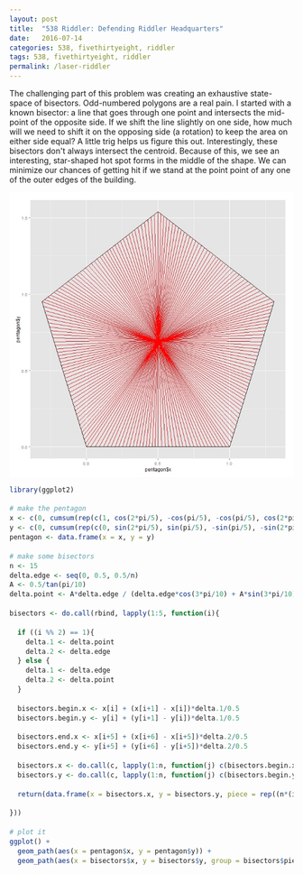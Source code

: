 ```yaml
---
layout: post
title:  "538 Riddler: Defending Riddler Headquarters"
date:   2016-07-14
categories: 538, fivethirtyeight, riddler
tags: 538, fivethirtyeight, riddler
permalink: /laser-riddler
---
```


The challenging part of this problem was creating an exhaustive state-space of bisectors.  Odd-numbered polygons are a real pain.  I started with a known bisector: a line that goes through one point and intersects the mid-point of the opposite side.  If we shift the line slightly on one side, how much will we need to shift it on the opposing side (a rotation) to keep the area on either side equal?  A little trig helps us figure this out.  Interestingly, these bisectors don't always intersect the centroid.  Because of this, we see an interesting, star-shaped hot spot forms in the middle of the shape.  We can minimize our chances of getting hit if we stand at the point point of any one of the outer edges of the building.  

<img src="/img/laser-riddler.jpg" style="display:block; margin-left:auto; margin-right:auto;">

```R
library(ggplot2)

# make the pentagon
x <- c(0, cumsum(rep(c(1, cos(2*pi/5), -cos(pi/5), -cos(pi/5), cos(2*pi/5))/2, each = 2)))
y <- c(0, cumsum(rep(c(0, sin(2*pi/5), sin(pi/5), -sin(pi/5), -sin(2*pi/5))/2, each = 2)))
pentagon <- data.frame(x = x, y = y)

# make some bisectors
n <- 15
delta.edge <- seq(0, 0.5, 0.5/n)
A <- 0.5/tan(pi/10)
delta.point <- A*delta.edge / (delta.edge*cos(3*pi/10) + A*sin(3*pi/10))

bisectors <- do.call(rbind, lapply(1:5, function(i){

  if ((i %% 2) == 1){
    delta.1 <- delta.point
    delta.2 <- delta.edge
  } else {
    delta.1 <- delta.edge
    delta.2 <- delta.point
  }
  
  bisectors.begin.x <- x[i] + (x[i+1] - x[i])*delta.1/0.5
  bisectors.begin.y <- y[i] + (y[i+1] - y[i])*delta.1/0.5
  
  bisectors.end.x <- x[i+5] + (x[i+6] - x[i+5])*delta.2/0.5
  bisectors.end.y <- y[i+5] + (y[i+6] - y[i+5])*delta.2/0.5
  
  bisectors.x <- do.call(c, lapply(1:n, function(j) c(bisectors.begin.x[j], bisectors.end.x[j])))
  bisectors.y <- do.call(c, lapply(1:n, function(j) c(bisectors.begin.y[j], bisectors.end.y[j])))
  
  return(data.frame(x = bisectors.x, y = bisectors.y, piece = rep((n*(i-1) + 1):(n*i), each = 2)))
    
}))

# plot it
ggplot() + 
  geom_path(aes(x = pentagon$x, y = pentagon$y)) + 
  geom_path(aes(x = bisectors$x, y = bisectors$y, group = bisectors$piece), colour = "red")
```
